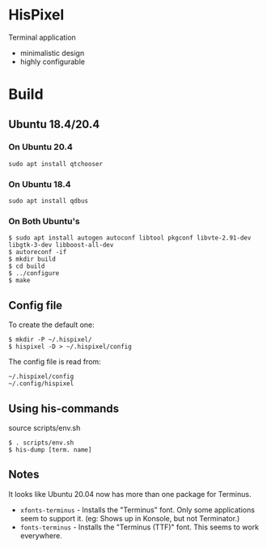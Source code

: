 # HisPixel

Terminal application

- minimalistic design
- highly configurable

# Build

## Ubuntu 18.4/20.4

### On Ubuntu 20.4
```
sudo apt install qtchooser
```

### On Ubuntu 18.4
```
sudo apt install qdbus
```

### On Both Ubuntu's
```
$ sudo apt install autogen autoconf libtool pkgconf libvte-2.91-dev libgtk-3-dev libboost-all-dev
$ autoreconf -if
$ mkdir build
$ cd build
$ ../configure
$ make

```

## Config file

To create the default one:
```
$ mkdir -P ~/.hispixel/
$ hispixel -D > ~/.hispixel/config
```

The config file is read from:

```
~/.hispixel/config
~/.config/hispixel
```

## Using his-commands
source scripts/env.sh
```
$ . scripts/env.sh
$ his-dump [term. name]
```

## Notes
It looks like Ubuntu 20.04 now has more than one package for Terminus.

* `xfonts-terminus` - Installs the "Terminus" font. Only some applications seem to support it. (eg: Shows up in Konsole, but not Terminator.)
* `fonts-terminus` - Installs the "Terminus (TTF)" font. This seems to work everywhere.
